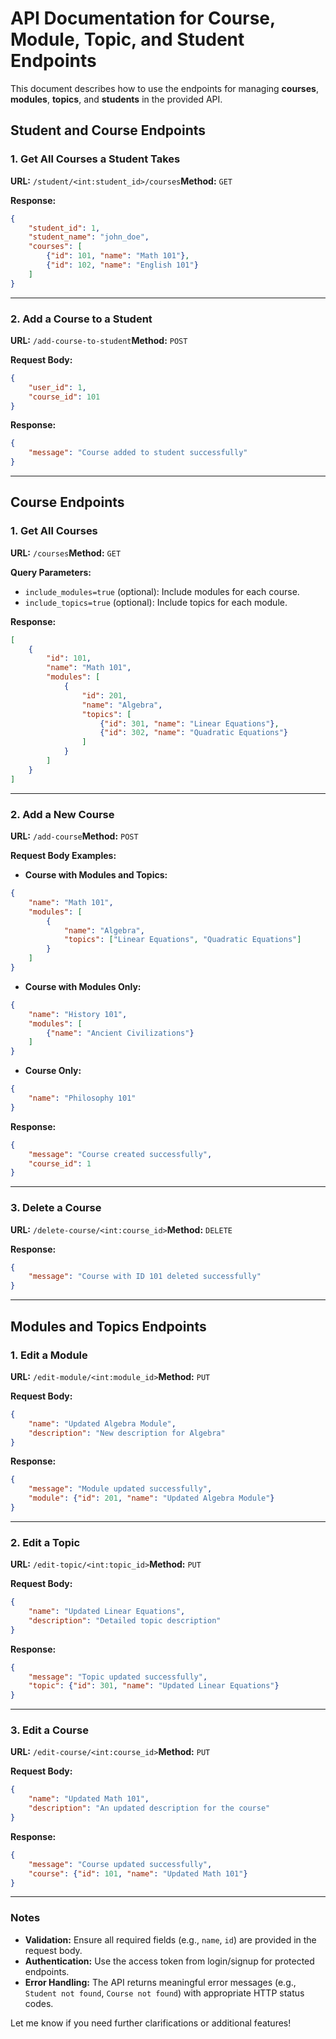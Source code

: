 
# API Documentation for Course, Module, Topic, and Student Endpoints

This document describes how to use the endpoints for managing **courses**, **modules**, **topics**, and **students** in the provided API.

 

## **Student and Course Endpoints**

### 1. **Get All Courses a Student Takes**

**URL:** `/student/<int:student_id>/courses`**Method:** `GET`

**Response:**

```json
{
    "student_id": 1,
    "student_name": "john_doe",
    "courses": [
        {"id": 101, "name": "Math 101"},
        {"id": 102, "name": "English 101"}
    ]
}
```

---

### 2. **Add a Course to a Student**

**URL:** `/add-course-to-student`**Method:** `POST`

**Request Body:**

```json
{
    "user_id": 1,
    "course_id": 101
}
```

**Response:**

```json
{
    "message": "Course added to student successfully"
}
```

---

## **Course Endpoints**

### 1. **Get All Courses**

**URL:** `/courses`**Method:** `GET`

**Query Parameters:**

- `include_modules=true` (optional): Include modules for each course.
- `include_topics=true` (optional): Include topics for each module.

**Response:**

```json
[
    {
        "id": 101,
        "name": "Math 101",
        "modules": [
            {
                "id": 201,
                "name": "Algebra",
                "topics": [
                    {"id": 301, "name": "Linear Equations"},
                    {"id": 302, "name": "Quadratic Equations"}
                ]
            }
        ]
    }
]
```

---

### 2. **Add a New Course**

**URL:** `/add-course`**Method:** `POST`

**Request Body Examples:**

- **Course with Modules and Topics:**

```json
{
    "name": "Math 101",
    "modules": [
        {
            "name": "Algebra",
            "topics": ["Linear Equations", "Quadratic Equations"]
        }
    ]
}
```

- **Course with Modules Only:**

```json
{
    "name": "History 101",
    "modules": [
        {"name": "Ancient Civilizations"}
    ]
}
```

- **Course Only:**

```json
{
    "name": "Philosophy 101"
}
```

**Response:**

```json
{
    "message": "Course created successfully",
    "course_id": 1
}
```

---

### 3. **Delete a Course**

**URL:** `/delete-course/<int:course_id>`**Method:** `DELETE`

**Response:**

```json
{
    "message": "Course with ID 101 deleted successfully"
}
```

---

## **Modules and Topics Endpoints**

### 1. **Edit a Module**

**URL:** `/edit-module/<int:module_id>`**Method:** `PUT`

**Request Body:**

```json
{
    "name": "Updated Algebra Module",
    "description": "New description for Algebra"
}
```

**Response:**

```json
{
    "message": "Module updated successfully",
    "module": {"id": 201, "name": "Updated Algebra Module"}
}
```

---

### 2. **Edit a Topic**

**URL:** `/edit-topic/<int:topic_id>`**Method:** `PUT`

**Request Body:**

```json
{
    "name": "Updated Linear Equations",
    "description": "Detailed topic description"
}
```

**Response:**

```json
{
    "message": "Topic updated successfully",
    "topic": {"id": 301, "name": "Updated Linear Equations"}
}
```

---

### 3. **Edit a Course**

**URL:** `/edit-course/<int:course_id>`**Method:** `PUT`

**Request Body:**

```json
{
    "name": "Updated Math 101",
    "description": "An updated description for the course"
}
```

**Response:**

```json
{
    "message": "Course updated successfully",
    "course": {"id": 101, "name": "Updated Math 101"}
}
```

---

### Notes

- **Validation:** Ensure all required fields (e.g., `name`, `id`) are provided in the request body.
- **Authentication:** Use the access token from login/signup for protected endpoints.
- **Error Handling:** The API returns meaningful error messages (e.g., `Student not found`, `Course not found`) with appropriate HTTP status codes.

Let me know if you need further clarifications or additional features!